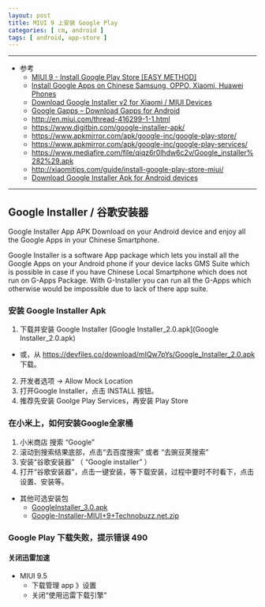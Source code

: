 ```yaml
---
layout: post
title: MIUI 9 上安装 Google Play
categories: [ cm, android ]
tags: [ android, app-store ]
---
```


---

* 参考
  * [MIUI 9 - Install Google Play Store [EASY METHOD]](http://en.miui.com/thread-724110-1-1.html)
  * [Install Google Apps on Chinese Samsung, OPPO, Xiaomi, Huawei Phones](http://www.teamandroid.com/2017/06/21/install-google-apps-on-chinese-samsung-oppo-xiaomi-huawei-phones/)
  * [Download Google Installer v2 for Xiaomi / MIUI Devices](http://www.teamandroid.com/2017/06/21/download-google-installer-v2/)
  * [Google Gapps – Download Gapps for Android](http://www.teamandroid.com/gapps/)
  * <http://en.miui.com/thread-416299-1-1.html>
  * <https://www.digitbin.com/google-installer-apk/>
  * <https://www.apkmirror.com/apk/google-inc/google-play-store/>
  * <https://www.apkmirror.com/apk/google-inc/google-play-services/>
  * <https://www.mediafire.com/file/qiqz6r0lhdw6c2v/Google_installer%282%29.apk>
  * <http://xiaomitips.com/guide/install-google-play-store-miui/>
  * [Download Google Installer Apk for Android devices](https://www.digitbin.com/google-installer-apk/)

---

## Google Installer / 谷歌安装器

Google Installer App APK Download on your Android device and enjoy all the Google Apps in your Chinese Smartphone.

Google Installer is a software App package which lets you install all the Google Apps on your Android phone if your device lacks GMS Suite which is possible in case if you have Chinese Local Smartphone which does not run on G-Apps Package. With G-Installer you can run all the G-Apps which otherwise would be impossible due to lack of there app suite.

### 安装 Google Installer Apk

1. 下载并安装 Google Installer [Google Installer_2.0.apk](Google Installer_2.0.apk)
  * 或，从 <https://devfiles.co/download/mIQw7pYs/Google_Installer_2.0.apk> 下载。
2. 开发者选项 -\> Allow Mock Location
3. 打开Google Installer，点击 INSTALL 按钮。
4. 推荐先安装 Goolge Play Services，再安装 Play Store

### 在小米上，如何安装Google全家桶

1. 小米商店 搜索 “Google”
2. 滚动到搜索结果底部，点击“去百度搜索” 或者 “去豌豆荚搜索”
3. 安装“谷歌安装器” （ “Google installer” ）
4. 打开“谷歌安装器”，点击一键安装，等下载安装，过程中要时不时看下，点击设置、安装等。

* 其他可选安装包
  * [GoogleInstaller_3.0.apk](GoogleInstaller_3.0.apk)
  * [Google-Installer-MIUI+9+Technobuzz.net.zip](Google-Installer-MIUI+9+Technobuzz.net.zip)

### Google Play 下载失败，提示错误 490

#### 关闭迅雷加速

* MIUI 9.5
  * 下载管理 app 》设置 
  * 关闭“使用迅雷下载引擎”
































































































































































































